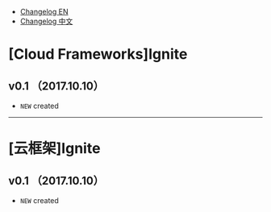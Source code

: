 * [Changelog EN](#EN)
* [Changelog 中文](#CN)

# <a name="EN"></a>[Cloud Frameworks]Ignite

## v0.1 （2017.10.10）

+ `NEW` created

----------

# <a name="CN"></a>[云框架]Ignite

## v0.1 （2017.10.10）

+ `NEW` created


